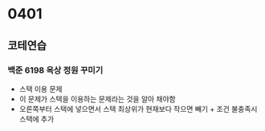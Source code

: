 # 0401

## 코테연습
### 백준 6198 옥상 정원 꾸미기
- 스택 이용 문제
- 이 문제가 스택을 이용하는 문제라는 것을 알아 채야함
- 오른쪽부터 스택에 넣으면서 스택 최상위가 현재보다 작으면 빼기 + 조건 불충족시 스택에 추가
